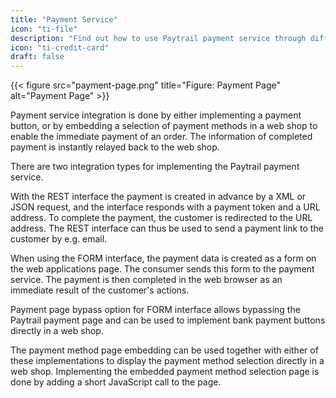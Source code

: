 ```yaml
---
title: "Payment Service"
icon: "ti-file"
description: "Find out how to use Paytrail payment service through different interfaces."
icon: "ti-credit-card"
draft: false
---
```


{{< figure src="payment-page.png" title="Figure: Payment Page" alt="Payment Page" >}}

Payment service integration is done by either implementing a payment button, or by embedding a selection of payment methods in a web shop to enable the immediate payment of an order. The information of completed payment is instantly relayed back to the web shop.

There are two integration types for implementing the Paytrail payment service.

With the REST interface the payment is created in advance by a XML or JSON request, and the interface responds with a payment token and a URL address. To complete the payment, the customer is redirected to the URL address. The REST interface can thus be used to send a payment link to the customer by e.g. email.

When using the FORM interface, the payment data is created as a form on the web applications page. The consumer sends this form to the payment service. The payment is then completed in the web browser as an immediate result of the customer's actions.

Payment page bypass option for FORM interface allows bypassing the Paytrail payment page and can be used to implement bank payment buttons directly in a web shop.

The payment method page embedding can be used together with either of these implementations to display the payment method selection directly in a web shop. Implementing the embedded payment method selection page is done by adding a short JavaScript call to the page.
